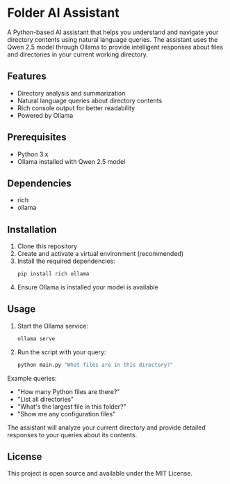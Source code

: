 # Folder AI Assistant

A Python-based AI assistant that helps you understand and navigate your directory contents using natural language queries. The assistant uses the Qwen 2.5 model through Ollama to provide intelligent responses about files and directories in your current working directory.

## Features

- Directory analysis and summarization
- Natural language queries about directory contents
- Rich console output for better readability
- Powered by Ollama

## Prerequisites

- Python 3.x
- Ollama installed with Qwen 2.5 model

## Dependencies

- rich
- ollama

## Installation

1. Clone this repository
2. Create and activate a virtual environment (recommended)
3. Install the required dependencies:
   ```bash
   pip install rich ollama
   ```
4. Ensure Ollama is installed your model is available

## Usage

1. Start the Ollama service:
   ```bash
   ollama serve
   ```

2. Run the script with your query:
   ```bash
   python main.py "What files are in this directory?"
   ```

Example queries:
- "How many Python files are there?"
- "List all directories"
- "What's the largest file in this folder?"
- "Show me any configuration files"

The assistant will analyze your current directory and provide detailed responses to your queries about its contents.

## License

This project is open source and available under the MIT License.
